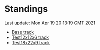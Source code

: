 # Standings

Last update: Mon Apr 19 20:13:19 GMT 2021

* [Base track](comps/Base/2021-04-19/standings.md)
* [Test12x12x6 track](comps/Test12x12x6/2021-04-19/standings.md)
* [Test18x22x9 track](comps/Test18x22x9/2021-04-19/standings.md)
